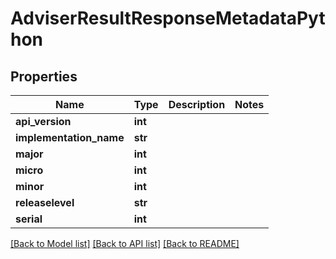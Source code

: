 # AdviserResultResponseMetadataPython

## Properties
Name | Type | Description | Notes
------------ | ------------- | ------------- | -------------
**api_version** | **int** |  |
**implementation_name** | **str** |  |
**major** | **int** |  |
**micro** | **int** |  |
**minor** | **int** |  |
**releaselevel** | **str** |  |
**serial** | **int** |  |

[[Back to Model list]](../README.md#documentation-for-models) [[Back to API list]](../README.md#documentation-for-api-endpoints) [[Back to README]](../README.md)

